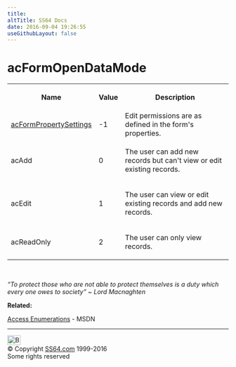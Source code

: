 ```yaml
---
title:
altTitle: SS64 Docs
date: 2016-09-04 19:26:55
useGithubLayout: false
---
```

<!-- #BeginLibraryItem "/Library/head_access.lbi" --><!-- #EndLibraryItem --><h1>acFormOpenDataMode</h1>
<table>
<tbody><tr><th><p>Name</p></th><th><p>Value</p></th><th><p>Description</p></th></tr>
<tr>
<td><u>acFormPropertySettings</u></td>
<td>-1</td>
<td>Edit permissions are as defined in  the form's properties.</td>
</tr>
<tr><td><p>acAdd</p></td><td><p>0</p></td>
<td><p>The user can add new records but can't view or edit existing records.</p></td></tr>
<tr><td><p>acEdit</p></td><td><p>1</p></td><td><p>The user can view or edit existing records and add new records.</p></td></tr>
<tr><td><p>acReadOnly</p></td><td><p>2</p></td><td><p>The user can only view records.</p></td></tr></tbody></table>
<p class="quote">&nbsp;</p>
<p class="quote"><i>“To protect those who are not able to protect themselves is a duty which every one owes to society” ~ Lord Macnaghten</i></p>
<p><b>Related:</b></p>
<p><a href="http://msdn.microsoft.com/en-us/library/ff841597.aspx">Access Enumerations</a> - MSDN </p><!-- #BeginLibraryItem "/Library/foot_access.lbi" --><p>
<!-- access -->

<hr>
<div id="bl" class="footer"><a href="acformopendatamode.html#"><img src="../images/top.png" width="30" height="22" alt="Back to the Top"></a></div>
<div id="br" class="footer, tagline">© Copyright <a href="../index.html">SS64.com</a> 1999-2016<br>
Some rights reserved</div><!-- #EndLibraryItem -->

